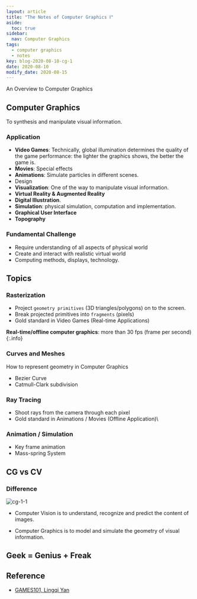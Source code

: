 ```yaml
---
layout: article
title: "The Notes of Computer Graphics Ⅰ"
aside:
  toc: true
sidebar:
  nav: Computer Graphics
tags:
  - computer graphics
  - notes
key: blog-2020-08-10-cg-1
date: 2020-08-10
modify_date: 2020-08-15
---
```


An Overview to Computer Graphics

<!--more-->

## Computer Graphics

To synthesis and manipulate visual information.

### Application

- **Video Games**: Technically, global illumination determines the quality of the game performance: the lighter the graphics shows, the better the game is.
- **Movies**: Special effects
- **Animations**: Simulate particles in different scenes.
- Design
- **Visualization**: One of the way to manipulate visual information.
- **Virtual Reality & Augmented Reality**
- **Digital Illustration**.
- **Simulation**: physical simulation, computation and implementation.
- **Graphical User Interface**
- **Topography**

### Fundamental Challenge

- Require understanding of all aspects of physical world
- Create and interact with realistic virtual world
- Computing methods, displays, technology.


## Topics
  
### Rasterization

- Project `geometry primitives` (3D triangles/polygons) on to the screen.
- Break projected primitives into `fragments` (pixels)
- Gold standard in Video Games (Real-time Applications)

**Real-time/offline computer graphics**: more than 30 fps (frame per second)
{:.info}

### Curves and Meshes

How to represent geometry in Computer Graphics

- Bezier Curve
- Catmull-Clark subdivision

### Ray Tracing

- Shoot rays from the camera through each pixel
- Gold standard in Animations / Movies (Offline Application)\


### Animation / Simulation

- Key frame animation
- Mass-spring System

## CG vs CV

### Difference

![cg-1-1](https://z3.ax1x.com/2020/12/29/r7onmT.jpg)

- Computer Vision is to understand, recognize and predict the content of images.

- Computer Graphics is to model and simulate the geometry of visual information.

## Geek = Genius + Freak


## Reference

- [GAMES101, Lingqi Yan](https://sites.cs.ucsb.edu/~lingqi/teaching/games101.html)
